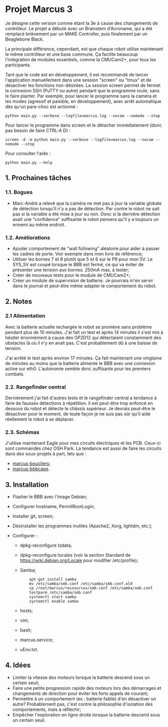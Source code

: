 # Projet Marcus 3

Je désigne cette version comme étant la 3e à cause des changements de contrôleur. Le projet a débuté avec un Brainstem d'Acroname, qui a été remplacé brièvement par un MAKE Controller, puis finalement par un Beaglebone Black.

La principale différence, cependant, est que chaque robot utilise maintenant le même contrôleur et une base commune. Ça facilite beaucoup l'intégration de modules essentiels, comme la CMUCam2+, pour tous les participants.

Tant que le code est en développement, il est recommandé de lancer l'application manuellement dans une session "screen" ou "tmux" et de désactiver les fonctions non-désirées. La session screen permet de fermet la connexion SSH (PuTTY ou autre) pendant que le programme roule, sans le faire planter. Par exemple, pour lancer le programme sans la caméra et les modes (agressif et paisible, en développement), avec arrêt automatique dès qu'un pare-choc est actionné :

    python main.py --verbose --logfile=marcus.log --nocam --nomode --stop

Pour lancer le programme dans screen et le détacher immédiatement (donc pas besoin de faire CTRL-A D) :

    screen -d -m python main.py --verbose --logfile=marcus.log --nocam --nomode --stop
  
Pour consulter l'aide :

    python main.py --help

## 1. Prochaines tâches

### 1.1. Bogues

- Marc-André a relevé que la caméra ne met pas à jour la variable globale de détection lorsqu'il n'y a pas de détection. Par contre le robot ne sait pas si la variable a été mise à jour ou non. Donc si la dernière détection avait une "confidence" suffisante le robot pensera qu'il y a toujours un ennemi au même endroit.

### 1.2. Améliorations

- Ajouter comportement de "wall following" aléatoire pour aider à passer les cadres de porte. Voir exemple dans mon livre de référence;
- Utiliser les bornes 7 et 8 plutôt que 5 et 6 sur le P9 pour mon 5V. Le SYS_5V est coupé lorsque le BBB est fermé, ce qui va éviter de présenter une tension aux bornes. 250mA max, à tester;
- Créer de nouveaux tests pour le module de CMUCam2+;
- Créer un module de supervision de batterie. Je pourrais m'en servir dans le journal et peut-être même adapter le comportement du robot.

## 2. Notes

### 2.1 Alimentation

Avec la batterie actuelle rechargée le robot se promène sans problème pendant plus de 10 minutes. J'ai fait un test et après 14 minutes il s'est mis à hésiter énormément à cause des GP2D12 qui détectaient constamment des obstacles là où il n'y en avait pas. C'est probablement dû à une baisse de tension.

J'ai arrêté le test après environ 17 minutes. Ça fait maintenant une vingtaine de minutes au moins que la batterie alimente le BBB avec une connexion active sur eth0. L'autonomie semble donc suffisante pour les premiers combats.

### 2.2. Rangefinder central

Dernièrement j'ai fait d'autres tests et le rangefinder central a tendance à faire de fausses détections à répétition. Il est peut-être trop enfoncé en dessous du robot et détecte le châssis supérieur. Je devrais peut-être le désactiver pour le moment, de toute façon je ne suis pas sûr qu'il aide réellement le robot à se déplacer.

### 2.3. Schémas

J'utilise maintenant Eagle pour mes circuits électriques et les PCB. Ceux-ci sont commandés chez OSH Park. La tendance est aussi de faire les circuits dans des sous-projets à part, tels que :

- [marcus-boucliers](https://github.com/miek770/marcus-boucliers);
- [marcus-bbbcape](https://github.com/miek770/marcus-bbbcape).

## 3. Installation

- Flasher le BBB avec l'image Debian;
- Configurer hostname, PermitRootLogin;
- Installer git, screen;
- Désinstaller les programmes inutiles (Apache2, Xorg, lightdm, etc.);
- Configurer :

  - dpkg-reconfigure tzdata;
  - dpkg-reconfigure locales (voir la section Standard de https://wiki.debian.org/Locale pour modifier /etc/profile);
  - Samba;

            apt-get install samba
            mv /etc/samba/smb.conf /etc/samba/smb.conf.old
            cp /root/marcus/ressources/smb.conf /etc/samba/smb.conf
            testparm /etc/samba/smb.conf
            systemctl start samba
            systemctl enable samba

  - hosts;
  - vim;
  - bash;
  - marcus.service;
  - uEnv.txt.

## 4. Idées

- Limiter la vitesse des moteurs lorsque la batterie descend sous un certain seuil;
- Faire une petite progression rapide des moteurs lors des démarrages et changements de direction pour éviter les forts appels de courant;
- Permettre à un comportement (ex.: batterie faible) d'en désactiver un autre? Probablement pas, c'est contre la philosophie d'isolation des comportements, mais à réfléchir;
- Empêcher l'exploration en ligne droite lorsque la batterie descend sous un certain seuil.
